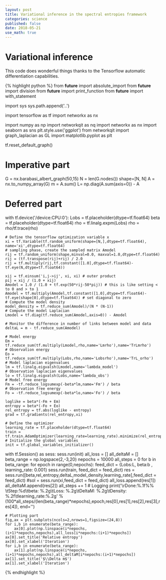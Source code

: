 ```yaml
---
layout: post
title: Variational inference in the spectral entropies framework
categories: science
published: false
date: 2018-05-21
use_math: true
---
```


# Variational inference

This code does wonderful things thanks to the Tensorflow automatic differentiation capabilities.

{% highlight python %}
from __future__ import absolute_import
from __future__ import division
from __future__ import print_function
from __future__ import with_statement

import sys
sys.path.append('..')

import tensorflow as tf
import networkx as nx

import numpy as np
import networkqit as nq
import networkx as nx
import seaborn as sns
plt.style.use('ggplot')
from networkqit import graph_laplacian as GL
import matplotlib.pyplot as plt

tf.reset_default_graph()

# Imperative part
G = nx.barabasi_albert_graph(50,15)
N = len(G.nodes())
shape=[N, N]
A = nx.to_numpy_array(G)
m = A.sum()
L= np.diag(A.sum(axis=0)) - A

# Deferred part
with tf.device('/device:CPU:0'):
    Lobs = tf.placeholder(dtype=tf.float64)
    beta = tf.placeholder(dtype=tf.float64)
    rho = tf.linalg.expm(Lobs)
    rho = rho/tf.trace(rho)

    # Define the tensorflow optimization variable x
    xi = tf.Variable(tf.random_uniform(shape=[N,],dtype=tf.float64), name='xi',dtype=tf.float64)
    # sampling phase, create the sampled matrix Amodel
    rij = tf.random_uniform(shape,minval=0.0, maxval=1.0,dtype=tf.float64)
    rij = (tf.transpose(rij)+rij) / 2.0
    rij = tf.multiply(rij,tf.constant([1.0],dtype=tf.float64)-tf.eye(N,dtype=tf.float64))

    xij = tf.einsum('i,j->ij', xi, xi) # outer product
    pij = xij / (1.0 + xij)
    Amodel = 1.0 / (1.0 + tf.exp(50*rij-50*pij)) # this is like setting < to 0 and > to 1
    Amodel = tf.multiply(Amodel,tf.constant([1.0],dtype=tf.float64)-tf.eye(shape[0],dtype=tf.float64)) # set diagonal to zero
    # Compute the model density
    model_density = tf.reduce_sum(Amodel)/(N * (N-1))
    # Compute the model Laplacian    
    Lmodel = tf.diag(tf.reduce_sum(Amodel,axis=0)) - Amodel

    # Monitor the difference in number of links between model and data
    deltaL = m - tf.reduce_sum(Amodel)

    # Model energy
    Em = tf.reduce_sum(tf.multiply(Lmodel,rho,name='Lmrho'),name='TrLmrho')
    # Observation energy
    Eo = tf.reduce_sum(tf.multiply(Lobs,rho,name='Lobsrho'),name='TrL_orho')
    # Model laplacian eigenvalues
    lm = tf.linalg.eigvalsh(Lmodel,name='lambda_model')
    # Observation laplacian eigenvalues
    lo = tf.linalg.eigvalsh(Lobs,name='lambda_obs')
    # Model free energy
    Fm = -tf.reduce_logsumexp(-beta*lm,name='Fm') / beta
    # Observation free energy
    Fo = -tf.reduce_logsumexp(-beta*lo,name='Fo') / beta

    loglike = beta*(-Fm + Em)
    entropy = beta*(-Fo + Eo)
    rel_entropy = tf.abs(loglike - entropy)
    grad = tf.gradients(rel_entropy,xi)

    # Define the optimizer
    learning_rate = tf.placeholder(dtype=tf.float64)
    train = tf.train.AdamOptimizer(learning_rate=learning_rate).minimize(rel_entropy)
    # Initialize the global variables
    init = tf.global_variables_initializer()


with tf.Session() as sess:
    sess.run(init)
    all_loss = []
    all_deltaM = []
    beta_range = np.logspace(2,-3,20)
    nepochs = 10000
    all_steps = 0
    for b in beta_range:
        for epoch in range(0,nepochs):
            feed_dict = {Lobs:L, beta:b , learning_rate: 0.001}
            sess.run(train, feed_dict = feed_dict)
            res = sess.run([beta,rel_entropy,deltaL,model_density,learning_rate],feed_dict = feed_dict)
            #sol = sess.run(xi,feed_dict = feed_dict)
            all_loss.append(res[1])
            all_deltaM.append(res[2])
            all_steps += 1
            # Logging
            print('\rDone:%.1f%% \tStep:%d\tbeta: %.2g\tLoss: %.2g\tDeltaM: %.2g\tDensity: %.2f\tlearning_rate:%.2g' % (100*all_steps/(len(beta_range)*nepochs),epoch,res[0],res[1],res[2],res[3],res[4]), end='')
            
    # Plotting part
    fig,ax = plt.subplots(ncols=2,nrows=1,figsize=(24,8))
    for i,b in enumerate(beta_range):
        ax[0].plot(np.linspace(i*nepochs,(i+1)*nepochs,nepochs),all_loss[i*nepochs:(i+1)*nepochs])
    ax[0].set_title('Relative entropy')
    ax[0].set_xlabel('Iteration')
    for i,b in enumerate(beta_range):
        ax[1].plot(np.linspace(i*nepochs,(i+1)*nepochs,nepochs),all_deltaM[i*nepochs:(i+1)*nepochs])
    ax[1].set_title('$\\Delta m$')
    ax[1].set_xlabel('Iteration')
    
{% endhighlight %}